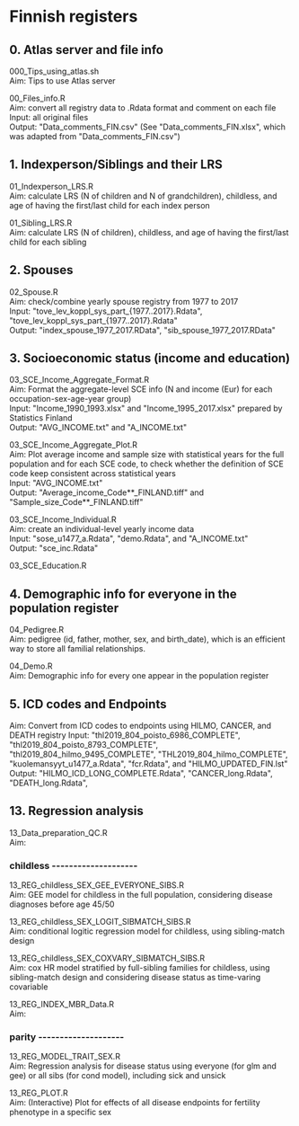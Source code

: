 # Finnish registers


## 0. Atlas server and file info  
000_Tips_using_atlas.sh  
Aim: Tips to use Atlas server  

00_Files_info.R  
Aim: convert all registry data to .Rdata format and comment on each file  
Input: all original files  
Output: "Data_comments_FIN.csv" (See "Data_comments_FIN.xlsx", which was adapted from "Data_comments_FIN.csv")  


## 1. Indexperson/Siblings and their LRS
01_Indexperson_LRS.R  
Aim: calculate LRS (N of children and N of grandchildren), childless, and age of having the first/last child for each index person   

01_Sibling_LRS.R  
Aim: calculate LRS (N of children), childless, and age of having the first/last child for each sibling   
  


## 2. Spouses
02_Spouse.R  
Aim: check/combine yearly spouse registry from 1977 to 2017   
Input: "tove_lev_koppl_sys_part_{1977..2017}.Rdata", "tove_lev_koppl_sys_part_{1977..2017}.Rdata"    
Output: "index_spouse_1977_2017.RData", "sib_spouse_1977_2017.RData"    


## 3. Socioeconomic status (income and education)
03_SCE_Income_Aggregate_Format.R  
Aim: Format the aggregate-level SCE info (N and income (Eur) for each occupation-sex-age-year group)  
Input: "Income_1990_1993.xlsx" and "Income_1995_2017.xlsx" prepared by Statistics Finland  
Output: "AVG_INCOME.txt" and "A_INCOME.txt"  

03_SCE_Income_Aggregate_Plot.R  
Aim: Plot average income and sample size with statistical years for the full population and for each SCE code, to check whether the definition of SCE code keep consistent across statistical years  
Input: "AVG_INCOME.txt"  
Output: "Average_income_Code**_FINLAND.tiff" and "Sample_size_Code**_FINLAND.tiff"  

03_SCE_Income_Individual.R  
Aim: create an individual-level yearly income data  
Input: "sose_u1477_a.Rdata", "demo.Rdata", and "A_INCOME.txt"  
Output: "sce_inc.Rdata"  

03_SCE_Education.R  


## 4. Demographic info for everyone in the population register
04_Pedigree.R  
Aim: pedigree (id, father, mother, sex, and birth_date), which is an efficient way to store all familial relationships. 

04_Demo.R  
Aim: Demographic info for every one appear in the population register    



## 5. ICD codes and Endpoints  
Aim: Convert from ICD codes to endpoints using HILMO, CANCER, and DEATH registry
Input: "thl2019_804_poisto_6986_COMPLETE", "thl2019_804_poisto_8793_COMPLETE", "thl2019_804_hilmo_9495_COMPLETE", "THL2019_804_hilmo_COMPLETE", "kuolemansyyt_u1477_a.Rdata", "fcr.Rdata", and "HILMO_UPDATED_FIN.lst"
Output: "HILMO_ICD_LONG_COMPLETE.Rdata", "CANCER_long.Rdata", "DEATH_long.Rdata",



## 13. Regression analysis
13_Data_preparation_QC.R  
Aim: 

### childless --------------------
13_REG_childless_SEX_GEE_EVERYONE_SIBS.R     
Aim: GEE model for childless in the full population, considering disease diagnoses before age 45/50 

13_REG_childless_SEX_LOGIT_SIBMATCH_SIBS.R   
Aim: conditional logitic regression model for childless, using sibling-match design

13_REG_childless_SEX_COXVARY_SIBMATCH_SIBS.R   
Aim: cox HR model stratified by full-sibling families for childless, using sibling-match design and considering disease status as time-varing covariable

13_REG_INDEX_MBR_Data.R  
Aim: 

### parity --------------------

13_REG_MODEL_TRAIT_SEX.R    
Aim: Regression analysis for disease status using everyone (for glm and gee) or all sibs (for cond model), including sick and unsick

13_REG_PLOT.R   
Aim: (Interactive) Plot for effects of all disease endpoints for fertility phenotype in a specific sex


